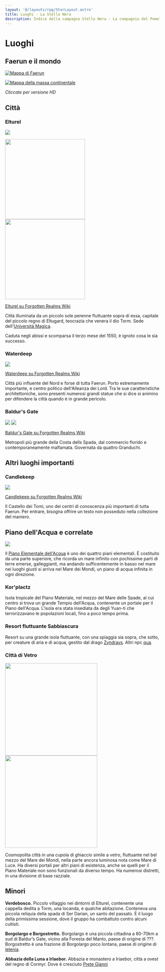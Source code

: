 ```yaml
---
layout: '@/layouts/rpg/StarLayout.astro'
title: Luoghi - La Stella Nera
description: Indice della campagna Stella Nera - La compagnia del Pomello
---
```


# Luoghi

## Faerun e il mondo

[![Mappa di Faerun](https://i.imgur.com/v9EC1ay.jpg)](https://i.ibb.co/dgYvsZ7/Faerun-Map-Redone-Roll-20-Res-Hexes.jpg)

[![Mappa della massa continentale](https://i.imgur.com/9NkAH2n.jpg)](https://i.imgur.com/RSB1U0a.jpg)

*Cliccate per versione HD*

## Città

### Elturel

![](https://preview.redd.it/m7cie3sijsc81.png?width=960&crop=smart&auto=webp&s=03323b8aa36b9ce6c70718f7d8b7fac96922c156)

<p float="left">
  <img src="https://www.worldanvil.com/media/cache/cover/uploads/images/0d6b81cafeea112239887568c822af84.jpg" height="260" />
  <img src="https://i.imgur.com/i6OkhxR.png" height="260" /> 
</p>


[Elturel su Forgotten Realms Wiki](https://forgottenrealms.fandom.com/wiki/Elturel)

Città illuminata da un piccolo sole perenne fluttuante sopra di essa, capitale del piccolo regno di Eltugard, teocrazia che venera il dio Torm. Sede dell'[Università Magica](./npc/elturel.md#università-magica).

Caduta negli abissi e scomparsa il terzo mese del 1550, è ignoto cosa le sia successo.

### Waterdeep

![](https://i.imgur.com/9JGUZT5.jpg)

[Waterdeep su Forgotten Realms Wiki](https://forgottenrealms.fandom.com/wiki/Waterdeep)

Città più influente del Nord e forse di tutta Faerun. Porto estremamente importante, e centro politico dell'Alleanza dei Lord. Tra le sue caratteristiche architettoniche, sono presenti numerosi grandi statue che si dice si animino per difendere la città quando è in grande pericolo.

### Baldur's Gate

![](https://i.imgur.com/vp4sYs2.jpg) ![](https://i.imgur.com/DJsR3cc.png)

[Baldur's Gate su Forgotten Realms Wiki](https://forgottenrealms.fandom.com/wiki/Baldur%27s_Gate)

Metropoli più grande della Costa dells Spada, dal commercio florido e contemporaneamente malfamata. Governata da quattro Granduchi.

## Altri luoghi importanti

### Candlekeep

![](https://5e.tools/img/adventure/BGDIA/024-why5x-01-05.webp)

[Candlekeep su Forgotten Realms Wiki](https://forgottenrealms.fandom.com/wiki/Candlekeep)

Il Castello dei Tomi, uno dei centri di conoscenza più importanti di tutta Faerun. Per entrare, bisogna offrire un testo non posseduto nella collezione del maniero.

## Piano dell'Acqua e correlate

![](https://db4sgowjqfwig.cloudfront.net/campaigns/236146/assets/1181860/floating-islands.jpg)

Il [Piano Elementale dell'Acqua](https://forgottenrealms.fandom.com/wiki/Elemental_Plane_of_Water) è uno dei quattro piani elementali. È costituito da una parte superiore, che ricorda un mare infinito con pochissime parti di terre emerse, galleggianti, ma andando sufficentemente in basso nel mare nei luoghi giusti si arriva nel Mare dei Mondi, un piano di acqua infinita in ogni direzione.

### Kor'plactz

Isola tropicale del Piano Materiale, nel mezzo del Mare delle Spade, al cui centro si trova un grande Tempio dell'Acqua, contenente un portale per il Piano dell'Acqua. L'isola era stata insediata da degli Yuan-ti che terrorizzavano le popolazioni locali, fino a poco tempo prima.

### Resort fluttuante Sabbiascura

Resort su una grande isola fluttuante, con una spiaggia sia sopra, che sotto, per creature di aria e di acqua, gestito dal drago [Zyndrays](./npc/waterplane.md#zyndrays). Altri npc [qua](./npc/waterplace.md#resort-fluttuante-sabbiascura).

### Città di Vetro

<p float="left">
  <img src="https://i.imgur.com/wYEvT3L.jpg" height="300" />
  <img src="https://i.imgur.com/cZglMwL.jpg" height="300" /> 
</p>

Cosmopolita città in una cupola di ghiaccio simile a vetro, fluttuante nel bel mezzo del Mare dei Mondi, nella parte ancora luminosa nota come Mare di Luce. Ha diversi portali per altri piani di esistenza, anche se quelli per il Piano Materiale non sono funzionali da diverso tempo. Ha numerosi distretti, in una divisione di base razziale.

## Minori

**Verdebosco.** Piccolo villaggio nei dintorni di Elturel, contenente una cappella dedita a Torm, una locanda, e qualche abitazione. Conteneva una piccola reliquia della spada di Ser Darian, un santo del passato. È il luogo della primissima sessione, dove il gruppo ha combattuto contro alcuni cultisti.

**Borgolargo e Borgostretto.** Borgolargo è una piccola cittadina a 60-70km a sud di Baldur’s Gate, vicino alla Foresta del Manto, paese di origine di ???. Borgostretto è una frazione di Borgolargo poco lontana, paese di origine di [Ielenia](pg#ielenia-zeke).

**Abbazia della Luna a Irlaebor.** Abbazia e monastero a Iriaebor, città a ovest del regno di Cormyr. Dove è cresciuto [Prete Gianni](pg#prete-gianni)